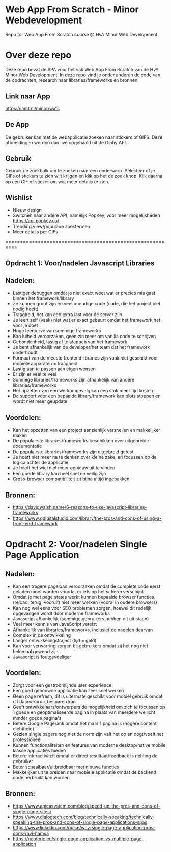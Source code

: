 # Web App From Scratch - Minor Webdevelopment
Repo for Web App From Scratch course @ HvA Minor Web Development


# Over deze repo
Deze repo bevat de SPA voor het vak Web App From Scratch van de HvA Minor Web Development.
In deze repo vind je onder anderen de code van de opdrachten, research naar libraries/frameworks en bronnen.

## Link naar App
<https://iamt.nl/minor/wafs>

## De App
De gebruiker kan met de webapplicatie zoeken naar stickers of GIFS. Deze afbeeldingen worden dan live opgehaald uit de Giphy API.

## Gebruik
Gebruik de zoekbalk om te zoeken naar een onderwerp. Selecteer of je GIFs of stickers te zien wilt krijgen en klik op het de zoek knop. Klik daarna op een GIF of sticker om wat meer details te zien.

## Wishlist
- Nieuw design
- Switchen naar andere API, namelijk PopKey, voor meer mogelijkheden <https://api.popkey.co/>
- Trending view/populaire zoektermen
- Meer details per GIFs

==========================================================

## Opdracht 1: Voor/nadelen Javascript Libraries 

## Nadelen:
- Lastiger debuggen omdat je niet exact weet wat er precies mis gaat binnen het framework/library
- Ze kunnen groot zijn en veel onnodige code (code, die het project niet nodig heeft)
- Traagheid, het kan een extra last voor de server zijn
- Je leert zelf (vaak) niet wat er exact gebeurt omdat het framework het voor je doet
- Hoge leercurve van sommige frameworks
- Kan luiheid veroorzaken, geen zin meer om vanilla code te schrijven
- Gebondenheid, lastig af te stappen van het framework
- Je bent afhankelijk van de developer/het team dat het framework onderhoudt
- Formaat van de meeste frontend libraries zijn vaak niet geschikt voor mobiele apparaten = traagheid
- Lastig aan te passen aan eigen wensen
- Er zijn er veel te veel
- Sommige libraries/frameworks zijn afhankelijk van andere libraries/frameworks
- Het opzetten van een werkomgeving kan een stuk meer tijd kosten
- De support voor een bepaalde library/framework kan plots stoppen en wordt niet meer geupdate


## Voordelen:
- Kan het opzetten van een project aanzienlijk versnellen en makkelijker maken
- De populairste libraries/frameworks beschikken over uitgebreide documentatie
- De populairste libraries/frameworks zijn uitgebreid getest
- Je hoeft niet meer na te denken over kleine zake, en focussen op de logica achter de applicatie
- Je hoeft het wiel niet meer opnieuw uit te vinden
- Een goede library kan heel snel en veilig zijn
- Cross-browser compatibiliteit zit bijna altijd ingebakken

## Bronnen:
- https://davidwalsh.name/6-reasons-to-use-javascript-libraries-frameworks
- https://www.qdigitalstudio.com/library/the-pros-and-cons-of-using-a-front-end-framework

# Opdracht 2: Voor/nadelen Single Page Application

## Nadelen:
- Kan een tragere pageload veroorzaken omdat de complete code eerst geladen moet worden voordat er iets op het scherm verschijnt
- Omdat je met page states werkt kunnen bepaalde browser functies (reload, terug, vooruit) niet meer werken (vooral in oudere browsers)
- Kan nog wel eens voor SEO problemen zorgen, hoewel dit redelijk opgevangen wordt door moderne frameworks
- Javascript afhankelijk (sommige gebruikers hebben dit uit staan)
- Veel meer kennis van JavaScript vereist
- Afhankelijk van libraries/frameworks, inclusief de nadelen daarvan
- Complex in de ontwikkeling
- Langer ontwikkelingstraject (tijd = geld)
- Kan voor verwarring zorgen bij gebruikers omdat zij het nog niet helemaal gewend zijn
- Javascript is foutgevoeliger

## Voordelen:
- Zorgt voor een gestroomlijnde user experience
- Een goed gebouwde applicatie kan zeer snel werken
- Geen page refresh, dit is uitermate geschikt voor mobiel gebruik omdat dit dataverbruik besparen kan
- Geeft ontwikkelaars/ontwerpers de mogelijkheid om zich te focussen op 1 goede en geoptimaliseerde pagina in plaats van meerdere wellicht minder goede pagina's
- Betere Google Pagerank omdat het maar 1 pagina is (hogere content dichtheid)
- Gezien single pagers nog niet de norm zijn valt het op en oogt/voelt het professioneel
- Kunnen functionaliteiten en features van moderne desktop/native mobile klasse applicaties bieden
- Betere interactiviteit omdat er direct resultaat/feedback is richting de gebruiker
- Beter schaalbaar/uitbreidbaar met nieuwe functies
- Makkelijker uit te breiden naar mobiele applicatie omdat de backend code herbruikt kan worden

## Bronnen:
- https://www.apicasystem.com/blog/speed-up-the-pros-and-cons-of-single-page-sites/
- https://www.dialogtech.com/blog/technically-speaking/technically-speaking-the-pros-and-cons-of-single-page-applications-spas
- https://www.linkedin.com/pulse/why-single-page-application-pros-cons-ravi-hamsa
- https://neoteric.eu/single-page-application-vs-multiple-page-application

